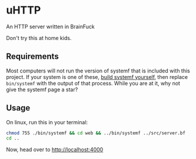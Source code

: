 # uHTTP
An HTTP server written in BrainFuck

Don't try this at home kids.

## Requirements
Most computers will not run the version of systemf that is included with this project. If your system is one of these, [build systemf yourself](https://github.com/ajyoon/systemf/), then replace `bin/systemf` with the output of that process. While you are at it, why not give the systemf page a star?

## Usage
On linux, run this in your terminal:
```sh
chmod 755 ./bin/systemf && cd web && ../bin/systemf ../src/server.bf
cd ..
```

Now, head over to [http://localhost:4000](http://localhost:4000)